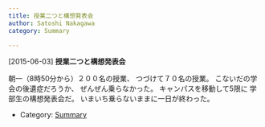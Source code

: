 ```yaml
---
title: 授業二つと構想発表会
author: Satoshi Nakagawa
category: Summary

---
```


[2015-06-03] **授業二つと構想発表会** 

 朝一（8時50分から）２００名の授業、
つづけて７０名の授業。
こないだの学会の後遺症だろうか、
ぜんぜん乗らなかった。
キャンパスを移動して5限に
学部生の構想発表会だ。
いまいち乗らないままに一日が終わった。

- Category: [Summary](https://merapano.github.io/categories.html#Summary)

